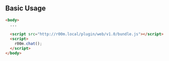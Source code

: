 ## Basic Usage
```html
<body>
  ...
  
  <script src="http://r00m.local/plugin/web/v1.0/bundle.js"></script>
  <script>
    r00m.chat();
  </script>
</body>
```
